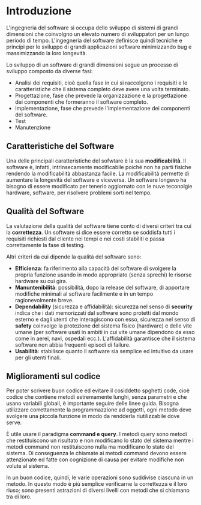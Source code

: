 # Introduzione
L'ingegneria del software si occupa dello sviluppo di sistemi di grandi dimensioni che coinvolgno un elevato numero di sviluppatori per un lungo periodo di tempo. L'ingegneria del software definisce quindi tecniche e principi per lo sviluppo di grandi applicazioni software minimizzando bug e massimizzando la loro longevità.

Lo sviluppo di un software di grandi dimensioni segue un processo di sviluppo composto da diverse fasi:
- Analisi dei requisiti, cioè quella fase in cui si raccolgono i requisiti e le caratteristiche che il sistema completo deve avere una volta terminato.
- Progettazione, fase che prevede la organizzazione e la progettazione dei componenti che formeranno il software completo.
- Implementazione, fase che prevede l'implementazione dei componenti del software.
- Test
- Manutenzione

## Caratteristiche del Software
Una delle principali caratteristiche del sofwtare è la sua **modificabilità**. Il software è, infatti, intrinsecamente modificabile poiché non ha parti fisiche rendendo la modificabilità abbastanza facile. La modificabilità permette di aumentare la longevità del software e viceversa. Un software longevo ha bisogno di essere modificato per tenerlo aggiornato con le nuve teconolgie hardware, software, per risolvere problemi sorti nel tempo. 

## Qualità del Software
La valutazione della qualità del software tiene conto di diversi criteri tra cui la **correttezza**. Un software si dice essere corretto se soddisfa tutti i requisiti richiesti dal cliente nei tempi e nei costi stabiliti e passa correttamente la fase di testing.

Altri criteri da cui dipende la qualità del software sono:
- **Efficienza**: fa riferimento alla capacità del software di svolgere la propria funzione usando in modo appropriato (senza sprechi) le risorse hardware su cui gira.
- **Manuntenibilità**: possibilità, dopo la release del software, di apportare modifiche minimali al software facilmente e in un tempo ragionevolmente breve.
- **Dependability** (sicurezza e affidabilità): sicurezza nel senso di **security** indica che i dati memorizzati dal software sono protetti dal mondo esterno e dagli utenti che interagiscono con esso, sicurezza nel senso di **safety** coinvolge la protezione del sistema fisico (hardware) e delle vite umane (per software usati in ambiti in cui vite umane dipendono da esso come in aerei, navi, ospedali ecc.). L'affidabilità garantisce che il sistema software non abbia frequenti episodi di failure.
- **Usabilità**: stabilisce quanto il software sia semplice ed intuitivo da usare per gli utenti finali.

## Miglioramenti sul codice
Per poter scrivere buon codice ed evitare il cosiddetto spghetti code, cioè codice che contiene metodi estremamente lunghi, senza parametri e che usano variabili globali, è importante seguire delle linee guida. Bisogna utilizzare correttamente la programmazzione ad oggetti, ogni metodo deve svolgere una piccola funzione in modo da rendderla riutilizzabile dove serve. 

È utile usare il paradigma **command e query**. I metodi query sono metodi che restituiscono un risultato e non modificano lo stato del sistema mentre i metodi command non restituiscono nulla ma modificano lo stato del sistema. Di conseguenza le chiamate ai metodi command devono essere attenzionate ed fatte con cognizione di causa per evitare modifiche non volute al sistema.

In un buon codice, quindi, le varie operazioni sono suddivise ciascuna in un metodo. In questo modo è più semplice verificarne la correttezza e il loro riuso; sono presenti astrazioni di diversi livelli con metodi che si chiamano tra di loro.